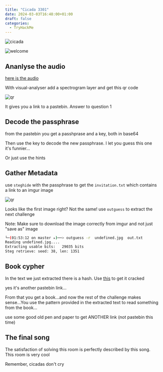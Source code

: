 ```yaml
---
title: "Cicada 3301"
date: 2024-03-03T16:48:00+01:00
draft: false
categories:
  - TryHackMe
---
```


![cicada](/thm/cicada-3301/cicada.jpeg)

![welcome](/thm/cicada-3301/welcome.jpg)

## Ananlyse the audio

[here is the audio](/thm/cicada-3301/audio.wav)

With visual-analyser add a spectrogram layer and get this qr code

![qr](/thm/cicada-3301/qr.png)

It gives you a link to a pastebin. Answer to question 1

## Decode the passphrase

from the pastebin you get a passhprase and a key, both in base64

Then use  the key to decode the new passphrase. I let you guess this one it's funnier...

Or just use the hints

## Gather Metadata

use `steghide` with the passphrase to get the `invitation.txt` which contains a link to an imgur image

![qr](/thm/cicada-3301/undefined.jpg)

Looks like the first image right? Not the same! use `outguess` to extract the next challenge

Note: Make  sure to download the image correctly from imgur and not just "save as" image

```bash
└─(01:53:12 on master ✭)──> outguess -r  undefined.jpg  out.txt                                                                                                         1 ↵ ──(lun.,mars04)─┘
Reading undefined.jpg....
Extracting usable bits:   29035 bits
Steg retrieve: seed: 38, len: 1351
```

## Book cypher

In the text we just extracted there is a hash. Use [this](https://md5hashing.net/hash/) to get it cracked

yes it's another pastebin link...

From that you get a book...and now the rest of the challenge makes sense...You use the pattern provided in the extracted text
to read something from the book...

use some good old pen and paper to get ANOTHER link (not pastebin this time)

## The final song

The satisfaction of solving this room is perfectly described by this song. This room is very cool

Remember, cicadas don't cry
